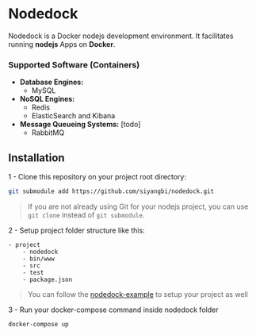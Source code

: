 # Nodedock
Nodedock is a Docker nodejs development environment. It facilitates running **nodejs** Apps on **Docker**. 

### Supported Software (Containers)

- **Database Engines:**
	- MySQL
- **NoSQL Engines:**
	- Redis
	- ElasticSearch and Kibana
- **Message Queueing Systems:** [todo]
	- RabbitMQ

## Installation


1 - Clone this repository on your project root directory:

```bash
git submodule add https://github.com/siyangbi/nodedock.git
```
>If you are not already using Git for your nodejs project, you can use `git clone` instead of `git submodule`.


2 - Setup project folder structure like this:

```
- project
    - nodedock
    - bin/www
    - src
    - test
    - package.json
```
> You can follow the [nodedock-example](https://github.com/siyangbi/nodedock-example) to setup your project as well

3 - Run your docker-compose command inside nodedock folder

```
docker-compose up 
```

	
	
